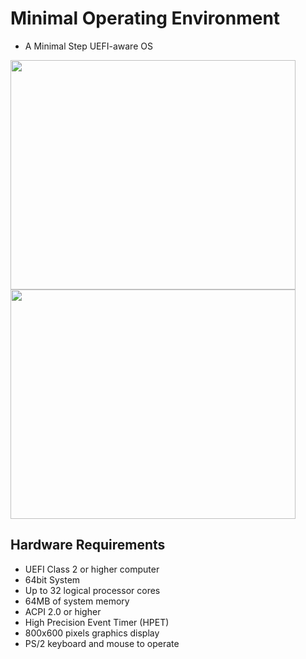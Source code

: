 # Minimal Operating Environment

* A Minimal Step UEFI-aware OS

<img src="https://raw.githubusercontent.com/neri/moe/html/images/ss1.png" width="456" height="367">
<img src="https://raw.githubusercontent.com/neri/moe/html/images/ss2.png" width="456" height="367">

## Hardware Requirements

* UEFI Class 2 or higher computer
* 64bit System
* Up to 32 logical processor cores
* 64MB of system memory
* ACPI 2.0 or higher
* High Precision Event Timer (HPET)
* 800x600 pixels graphics display
* PS/2 keyboard and mouse to operate

